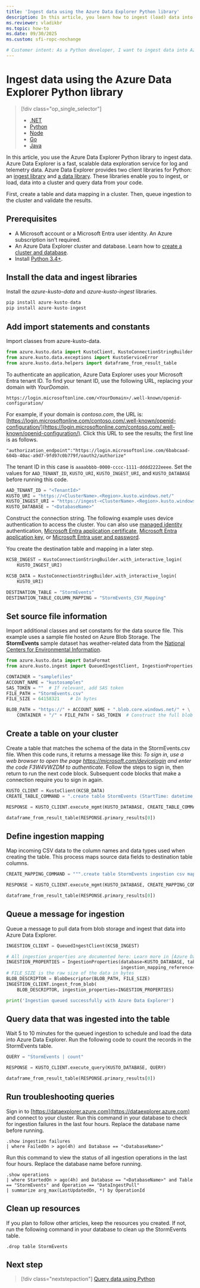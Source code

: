 ```yaml
---
title: 'Ingest data using the Azure Data Explorer Python library'
description: In this article, you learn how to ingest (load) data into Azure Data Explorer using Python.
ms.reviewer: vladikbr
ms.topic: how-to
ms.date: 09/30/2025
ms.custom: sfi-ropc-nochange

# Customer intent: As a Python developer, I want to ingest data into Azure Data Explorer so that I can query data to include in my apps.
---
```


# Ingest data using the Azure Data Explorer Python library

> [!div class="op_single_selector"]
>
> * [.NET](net-sdk-ingest-data.md)
> * [Python](python-ingest-data.md)
> * [Node](node-ingest-data.md)
> * [Go](go-ingest-data.md)
> * [Java](java-ingest-data.md)

In this article, you use the Azure Data Explorer Python library to ingest data. Azure Data Explorer is a fast, scalable data exploration service for log and telemetry data. Azure Data Explorer provides two client libraries for Python: an [ingest library](https://github.com/Azure/azure-kusto-python/tree/master/azure-kusto-ingest) and [a data library](https://github.com/Azure/azure-kusto-python/tree/master/azure-kusto-data). These libraries enable you to ingest, or load, data into a cluster and query data from your code.

First, create a table and data mapping in a cluster. Then, queue ingestion to the cluster and validate the results.

## Prerequisites

* A Microsoft account or a Microsoft Entra user identity. An Azure subscription isn't required.
* An Azure Data Explorer cluster and database. Learn how to [create a cluster and database](create-cluster-and-database.md).
* Install [Python 3.4+](https://www.python.org/downloads/).

## Install the data and ingest libraries

Install the *azure-kusto-data* and *azure-kusto-ingest* libraries.

```python
pip install azure-kusto-data
pip install azure-kusto-ingest
```

## Add import statements and constants

Import classes from azure-kusto-data.

```python
from azure.kusto.data import KustoClient, KustoConnectionStringBuilder
from azure.kusto.data.exceptions import KustoServiceError
from azure.kusto.data.helpers import dataframe_from_result_table
```

To authenticate an application, Azure Data Explorer uses your Microsoft Entra tenant ID. To find your tenant ID, use the following URL, replacing your domain with *YourDomain*.

```http
https://login.microsoftonline.com/<YourDomain>/.well-known/openid-configuration/
```

For example, if your domain is *contoso.com*, the URL is: [https://login.microsoftonline.com/contoso.com/.well-known/openid-configuration/](https://login.microsoftonline.com/contoso.com/.well-known/openid-configuration/). Click this URL to see the results; the first line is as follows.

```console
"authorization_endpoint":"https://login.microsoftonline.com/6babcaad-604b-40ac-a9d7-9fd97c0b779f/oauth2/authorize"
```

The tenant ID in this case is `aaaabbbb-0000-cccc-1111-dddd2222eeee`. Set the values for `AAD_TENANT_ID`, `KUSTO_URI`, `KUSTO_INGEST_URI`, and `KUSTO_DATABASE` before running this code.

```python
AAD_TENANT_ID = "<TenantId>"
KUSTO_URI = "https://<ClusterName>.<Region>.kusto.windows.net/"
KUSTO_INGEST_URI = "https://ingest-<ClusterName>.<Region>.kusto.windows.net/"
KUSTO_DATABASE = "<DatabaseName>"
```

Construct the connection string. The following example uses device authentication to access the cluster. You can also use [managed identity](managed-identities-overview.md) authentication, [Microsoft Entra application certificate](https://github.com/Azure/azure-kusto-python/blob/master/azure-kusto-data/tests/sample.py#L24), [Microsoft Entra application key](https://github.com/Azure/azure-kusto-python/blob/master/azure-kusto-data/tests/sample.py#L20), or [Microsoft Entra user and password](https://github.com/Azure/azure-kusto-python/blob/master/azure-kusto-data/tests/sample.py#L34).

You create the destination table and mapping in a later step.

```python
KCSB_INGEST = KustoConnectionStringBuilder.with_interactive_login(
    KUSTO_INGEST_URI)

KCSB_DATA = KustoConnectionStringBuilder.with_interactive_login(
    KUSTO_URI)

DESTINATION_TABLE = "StormEvents"
DESTINATION_TABLE_COLUMN_MAPPING = "StormEvents_CSV_Mapping"
```

## Set source file information

Import additional classes and set constants for the data source file. This example uses a sample file hosted on Azure Blob Storage. The **StormEvents** sample dataset has weather-related data from the [National Centers for Environmental Information](https://www.ncei.noaa.gov/).

```python
from azure.kusto.data import DataFormat
from azure.kusto.ingest import QueuedIngestClient, IngestionProperties, FileDescriptor, BlobDescriptor, DataFormat, ReportLevel, ReportMethod

CONTAINER = "samplefiles"
ACCOUNT_NAME = "kustosamples"
SAS_TOKEN = ""  # If relevant, add SAS token
FILE_PATH = "StormEvents.csv"
FILE_SIZE = 64158321    # In bytes

BLOB_PATH = "https://" + ACCOUNT_NAME + ".blob.core.windows.net/" + \
    CONTAINER + "/" + FILE_PATH + SAS_TOKEN  # Construct the full blob path
```

## Create a table on your cluster

Create a table that matches the schema of the data in the StormEvents.csv file. When this code runs, it returns a message like this: *To sign in, use a web browser to open the page https://microsoft.com/devicelogin and enter the code F3W4VWZDM to authenticate*. Follow the steps to sign in, then return to run the next code block. Subsequent code blocks that make a connection require you to sign in again.

```python
KUSTO_CLIENT = KustoClient(KCSB_DATA)
CREATE_TABLE_COMMAND = ".create table StormEvents (StartTime: datetime, EndTime: datetime, EpisodeId: int, EventId: int, State: string, EventType: string, InjuriesDirect: int, InjuriesIndirect: int, DeathsDirect: int, DeathsIndirect: int, DamageProperty: int, DamageCrops: int, Source: string, BeginLocation: string, EndLocation: string, BeginLat: real, BeginLon: real, EndLat: real, EndLon: real, EpisodeNarrative: string, EventNarrative: string, StormSummary: dynamic)"

RESPONSE = KUSTO_CLIENT.execute_mgmt(KUSTO_DATABASE, CREATE_TABLE_COMMAND)

dataframe_from_result_table(RESPONSE.primary_results[0])
```

## Define ingestion mapping

Map incoming CSV data to the column names and data types used when creating the table. This process maps source data fields to destination table columns.

```python
CREATE_MAPPING_COMMAND = """.create table StormEvents ingestion csv mapping 'StormEvents_CSV_Mapping' '[{"Name":"StartTime","datatype":"datetime","Ordinal":0}, {"Name":"EndTime","datatype":"datetime","Ordinal":1}, {"Name":"EpisodeId","datatype":"int","Ordinal":2}, {"Name":"EventId","datatype":"int","Ordinal":3}, {"Name":"State","datatype":"string","Ordinal":4}, {"Name":"EventType","datatype":"string","Ordinal":5}, {"Name":"InjuriesDirect","datatype":"int","Ordinal":6}, {"Name":"InjuriesIndirect","datatype":"int","Ordinal":7}, {"Name":"DeathsDirect","datatype":"int","Ordinal":8}, {"Name":"DeathsIndirect","datatype":"int","Ordinal":9}, {"Name":"DamageProperty","datatype":"int","Ordinal":10}, {"Name":"DamageCrops","datatype":"int","Ordinal":11}, {"Name":"Source","datatype":"string","Ordinal":12}, {"Name":"BeginLocation","datatype":"string","Ordinal":13}, {"Name":"EndLocation","datatype":"string","Ordinal":14}, {"Name":"BeginLat","datatype":"real","Ordinal":16}, {"Name":"BeginLon","datatype":"real","Ordinal":17}, {"Name":"EndLat","datatype":"real","Ordinal":18}, {"Name":"EndLon","datatype":"real","Ordinal":19}, {"Name":"EpisodeNarrative","datatype":"string","Ordinal":20}, {"Name":"EventNarrative","datatype":"string","Ordinal":21}, {"Name":"StormSummary","datatype":"dynamic","Ordinal":22}]'"""

RESPONSE = KUSTO_CLIENT.execute_mgmt(KUSTO_DATABASE, CREATE_MAPPING_COMMAND)

dataframe_from_result_table(RESPONSE.primary_results[0])
```

## Queue a message for ingestion

Queue a message to pull data from blob storage and ingest that data into Azure Data Explorer.

```python
INGESTION_CLIENT = QueuedIngestClient(KCSB_INGEST)

# All ingestion properties are documented here: Learn more in [Azure Data Explorer ingestion properties](https://learn.microsoft.com/azure/kusto/management/data-ingest#ingestion-properties).
INGESTION_PROPERTIES = IngestionProperties(database=KUSTO_DATABASE, table=DESTINATION_TABLE, data_format=DataFormat.CSV,
                                           ingestion_mapping_reference=DESTINATION_TABLE_COLUMN_MAPPING, additional_properties={'ignoreFirstRecord': 'true'})
# FILE_SIZE is the raw size of the data in bytes
BLOB_DESCRIPTOR = BlobDescriptor(BLOB_PATH, FILE_SIZE)
INGESTION_CLIENT.ingest_from_blob(
    BLOB_DESCRIPTOR, ingestion_properties=INGESTION_PROPERTIES)

print('Ingestion queued successfully with Azure Data Explorer')
```

## Query data that was ingested into the table

Wait 5 to 10 minutes for the queued ingestion to schedule and load the data into Azure Data Explorer. Run the following code to count the records in the StormEvents table.

```python
QUERY = "StormEvents | count"

RESPONSE = KUSTO_CLIENT.execute_query(KUSTO_DATABASE, QUERY)

dataframe_from_result_table(RESPONSE.primary_results[0])
```

## Run troubleshooting queries

Sign in to [https://dataexplorer.azure.com](https://dataexplorer.azure.com) and connect to your cluster. Run this command in your database to check for ingestion failures in the last four hours. Replace the database name before running.

```Kusto
.show ingestion failures
| where FailedOn > ago(4h) and Database == "<DatabaseName>"
```

Run this command to view the status of all ingestion operations in the last four hours. Replace the database name before running.

```Kusto
.show operations
| where StartedOn > ago(4h) and Database == "<DatabaseName>" and Table == "StormEvents" and Operation == "DataIngestPull"
| summarize arg_max(LastUpdatedOn, *) by OperationId
```

## Clean up resources

If you plan to follow other articles, keep the resources you created. If not, run the following command in your database to clean up the StormEvents table.

```kusto
.drop table StormEvents
```

## Next step

> [!div class="nextstepaction"]
> [Query data using Python](python-query-data.md)
